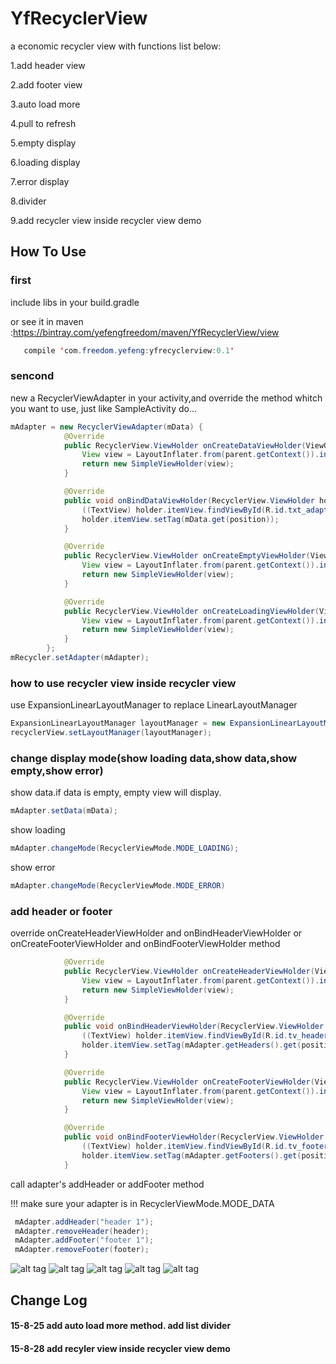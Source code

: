 # YfRecyclerView
a economic recycler view with functions list below:

1.add header view

2.add footer view

3.auto load more

4.pull to refresh

5.empty display

6.loading display

7.error display

8.divider

9.add recycler view inside recycler view demo

## How To Use

### first

include libs in your build.gradle

or see it in maven :https://bintray.com/yefengfreedom/maven/YfRecyclerView/view

```Java
   compile 'com.freedom.yefeng:yfrecyclerview:0.1'
```

### sencond
new a RecyclerViewAdapter in your activity,and override the method whitch you want to use, just like SampleActivity do...

```Java
mAdapter = new RecyclerViewAdapter(mData) {
            @Override
            public RecyclerView.ViewHolder onCreateDataViewHolder(ViewGroup parent) {
                View view = LayoutInflater.from(parent.getContext()).inflate(R.layout.adapter_item, parent, false);
                return new SimpleViewHolder(view);
            }

            @Override
            public void onBindDataViewHolder(RecyclerView.ViewHolder holder, int position) {
                ((TextView) holder.itemView.findViewById(R.id.txt_adapter_item)).setText((String) mData.get(position) + " page is " + mCurrentPage);
                holder.itemView.setTag(mData.get(position));
            }

            @Override
            public RecyclerView.ViewHolder onCreateEmptyViewHolder(ViewGroup parent) {
                View view = LayoutInflater.from(parent.getContext()).inflate(R.layout.view_empty_material, parent, false);
                return new SimpleViewHolder(view);
            }

            @Override
            public RecyclerView.ViewHolder onCreateLoadingViewHolder(ViewGroup parent) {
                View view = LayoutInflater.from(parent.getContext()).inflate(R.layout.view_loading_material, parent, false);
                return new SimpleViewHolder(view);
            }
        };
mRecycler.setAdapter(mAdapter);
```

### how to use recycler view inside recycler view

use ExpansionLinearLayoutManager to replace LinearLayoutManager

```Java
ExpansionLinearLayoutManager layoutManager = new ExpansionLinearLayoutManager(getApplicationContext(), LinearLayoutManager.VERTICAL, false);
recyclerView.setLayoutManager(layoutManager);
```

### change display mode(show loading data,show data,show empty,show error)

show data.if data is empty, empty view will display.

```Java
mAdapter.setData(mData);
```

show loading

```Java
mAdapter.changeMode(RecyclerViewMode.MODE_LOADING);
```

show error

```Java
mAdapter.changeMode(RecyclerViewMode.MODE_ERROR)
```

### add header or footer

override onCreateHeaderViewHolder and onBindHeaderViewHolder or onCreateFooterViewHolder and onBindFooterViewHolder method

```Java
            @Override
            public RecyclerView.ViewHolder onCreateHeaderViewHolder(ViewGroup parent) {
                View view = LayoutInflater.from(parent.getContext()).inflate(R.layout.view_header1, parent, false);
                return new SimpleViewHolder(view);
            }

            @Override
            public void onBindHeaderViewHolder(RecyclerView.ViewHolder holder, int position) {
                ((TextView) holder.itemView.findViewById(R.id.tv_header)).setText(mAdapter.getHeaders().get(position).toString());
                holder.itemView.setTag(mAdapter.getHeaders().get(position).toString());
            }

            @Override
            public RecyclerView.ViewHolder onCreateFooterViewHolder(ViewGroup parent) {
                View view = LayoutInflater.from(parent.getContext()).inflate(R.layout.view_footer1, parent, false);
                return new SimpleViewHolder(view);
            }

            @Override
            public void onBindFooterViewHolder(RecyclerView.ViewHolder holder, int position) {
                ((TextView) holder.itemView.findViewById(R.id.tv_footer)).setText(mAdapter.getFooters().get(position).toString());
                holder.itemView.setTag(mAdapter.getFooters().get(position).toString());
            }
```

call adapter's addHeader or addFooter method
 
!!! make sure your adapter is in RecyclerViewMode.MODE_DATA

```Java
 mAdapter.addHeader("header 1");
 mAdapter.removeHeader(header);
 mAdapter.addFooter("footer 1");
 mAdapter.removeFooter(footer);
```


![alt tag](https://github.com/yefengfreedom/RecyclerViewWithHeaderFooterLoadingEmptyViewErrorView/blob/master/preview/6.png)
![alt tag](https://github.com/yefengfreedom/RecyclerViewWithHeaderFooterLoadingEmptyViewErrorView/blob/master/preview/1.png)
![alt tag](https://github.com/yefengfreedom/RecyclerViewWithHeaderFooterLoadingEmptyViewErrorView/blob/master/preview/3.png)
![alt tag](https://github.com/yefengfreedom/RecyclerViewWithHeaderFooterLoadingEmptyViewErrorView/blob/master/preview/4.png)
![alt tag](https://github.com/yefengfreedom/RecyclerViewWithHeaderFooterLoadingEmptyViewErrorView/blob/master/preview/5.png)

## Change Log
#### 15-8-25  add auto load more method.  add list divider

#### 15-8-28  add recyler view inside recycler view demo

